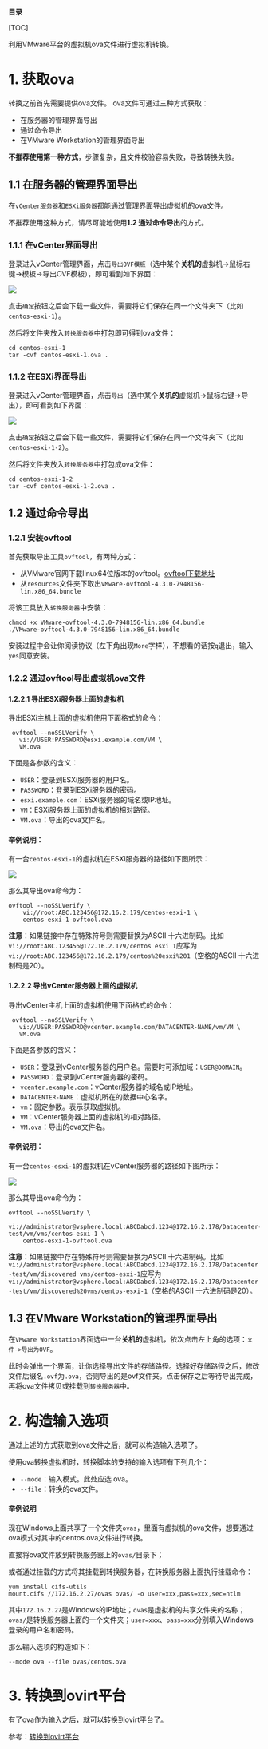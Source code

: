 **目录**

[TOC]

利用VMware平台的虚拟机ova文件进行虚拟机转换。

# 1. 获取ova

转换之前首先需要提供ova文件。
ova文件可通过三种方式获取：

- 在服务器的管理界面导出
- 通过命令导出
- 在VMware Workstation的管理界面导出

**不推荐使用第一种方式**，步骤复杂，且文件校验容易失败，导致转换失败。

## 1.1 在服务器的管理界面导出

在`vCenter服务器`和`ESXi服务器`都能通过管理界面导出虚拟机的ova文件。

不推荐使用这种方式，请尽可能地使用**1.2 通过命令导出**的方式。

### 1.1.1 在vCenter界面导出

登录进入vCenter管理界面，点击`导出OVF模板`（选中某个**关机的**虚拟机->鼠标右键->模板->导出OVF模板），即可看到如下界面：

![](img/vcenter-ovf导出界面.png)

点击`确定`按钮之后会下载一些文件，需要将它们保存在同一个文件夹下（比如`centos-esxi-1`）。

然后将文件夹放入`转换服务器`中打包即可得到ova文件：

```shell
cd centos-esxi-1
tar -cvf centos-esxi-1.ova .
```

### 1.1.2 在ESXi界面导出

登录进入vCenter管理界面，点击`导出`（选中某个**关机的**虚拟机->鼠标右键->导出），即可看到如下界面：

![](img/esxi-ovf导出界面.png)

点击`确定`按钮之后会下载一些文件，需要将它们保存在同一个文件夹下（比如`centos-esxi-1-2`）。

然后将文件夹放入`转换服务器`中打包成ova文件：

```shell
cd centos-esxi-1-2
tar -cvf centos-esxi-1-2.ova .
```

## 1.2 通过命令导出

### 1.2.1 安装ovftool

首先获取导出工具`ovftool`，有两种方式：

- 从VMware官网下载linux64位版本的ovftool。[ovftool下载地址](https://www.vmware.com/support/developer/ovf/)
- 从`resources`文件夹下取出`VMware-ovftool-4.3.0-7948156-lin.x86_64.bundle`

将该工具放入`转换服务器`中安装：

```shell
chmod +x VMware-ovftool-4.3.0-7948156-lin.x86_64.bundle
./VMware-ovftool-4.3.0-7948156-lin.x86_64.bundle
```

安装过程中会让你阅读协议（左下角出现`More`字样），不想看的话按`q`退出，输入`yes`同意安装。

### 1.2.2 通过ovftool导出虚拟机ova文件

#### 1.2.2.1 导出ESXi服务器上面的虚拟机

导出ESXi主机上面的虚拟机使用下面格式的命令：

```shell
 ovftool --noSSLVerify \
   vi://USER:PASSWORD@esxi.example.com/VM \
   VM.ova
```

下面是各参数的含义：

- `USER`：登录到ESXi服务器的用户名。
- `PASSWORD`：登录到ESXi服务器的密码。
- `esxi.example.com`：ESXi服务器的域名或IP地址。
- `VM`：ESXi服务器上面的虚拟机的相对路径。
- `VM.ova`：导出的ova文件名。

#### 举例说明：

有一台`centos-esxi-1`的虚拟机在ESXi服务器的路径如下图所示：

![](img/esxi-ovftool虚拟机定位界面.png)

那么其导出ova命令为：

```
ovftool --noSSLVerify \
	vi://root:ABC.123456@172.16.2.179/centos-esxi-1 \
	centos-esxi-1-ovftool.ova
```

**注意**：如果链接中存在特殊符号则需要替换为ASCII 十六进制码。比如`vi://root:ABC.123456@172.16.2.179/centos esxi 1`应写为`vi://root:ABC.123456@172.16.2.179/centos%20esxi%201`（空格的ASCII 十六进制码是20）。

#### 1.2.2.2 导出vCenter服务器上面的虚拟机

导出vCenter主机上面的虚拟机使用下面格式的命令：

```shell
 ovftool --noSSLVerify \
   vi://USER:PASSWORD@vcenter.example.com/DATACENTER-NAME/vm/VM \
   VM.ova
```

下面是各参数的含义：

- `USER`：登录到vCenter服务器的用户名。需要时可添加域：`USER@DOMAIN`。
- `PASSWORD`：登录到vCenter服务器的密码。
- `vcenter.example.com`：vCenter服务器的域名或IP地址。
- `DATACENTER-NAME`：虚拟机所在的数据中心名字。
- `vm`：固定参数。表示获取虚拟机。
- `VM`：vCenter服务器上面的虚拟机的相对路径。
- `VM.ova`：导出的ova文件名。

#### 举例说明：

有一台`centos-esxi-1`的虚拟机在vCenter服务器的路径如下图所示：

![](img/vcenter-ovftool虚拟机定位界面.png)

那么其导出ova命令为：

```shell
ovftool --noSSLVerify \ 
	vi://administrator@vsphere.local:ABCDabcd.1234@172.16.2.178/Datacenter-test/vm/vms/centos-esxi-1 \
	centos-esxi-1-ovftool.ova
```

**注意**：如果链接中存在特殊符号则需要替换为ASCII 十六进制码。比如`vi://administrator@vsphere.local:ABCDabcd.1234@172.16.2.178/Datacenter-test/vm/discovered vms/centos-esxi-1`应写为`vi://administrator@vsphere.local:ABCDabcd.1234@172.16.2.178/Datacenter-test/vm/discovered%20vms/centos-esxi-1`（空格的ASCII 十六进制码是20）。

## 1.3 在VMware Workstation的管理界面导出

在`VMware Workstation`界面选中一台**关机的**虚拟机，依次点击左上角的选项：`文件->导出为OVF`。

此时会弹出一个界面，让你选择导出文件的存储路径。选择好存储路径之后，修改文件后缀名`.ovf`为`.ova`，否则导出的是ovf文件夹。点击保存之后等待导出完成，再将ova文件拷贝或挂载到`转换服务器`中。

# 2. 构造输入选项

通过上述的方式获取到ova文件之后，就可以构造输入选项了。

使用ova转换虚拟机时，转换脚本的支持的输入选项有下列几个：

- `--mode`：输入模式。此处应选 ova。
- `--file`：转换的ova文件。

#### 举例说明

现在Windows上面共享了一个文件夹`ovas`，里面有虚拟机的ova文件，想要通过ova模式对其中的centos.ova文件进行转换。

直接将ova文件放到转换服务器上的`ovas/`目录下；

或者通过挂载的方式将其挂载到转换服务器，在转换服务器上面执行挂载命令：

```shell
yum install cifs-utils
mount.cifs //172.16.2.27/ovas ovas/ -o user=xxx,pass=xxx,sec=ntlm
```

其中`172.16.2.27`是Windows的IP地址；`ovas`是虚拟机的共享文件夹的名称；`ovas/`是转换服务器上面的一个文件夹；`user=xxx`、`pass=xxx`分别填入Windows登录的用户名和密码。



那么输入选项的构造如下：

```shell
--mode ova --file ovas/centos.ova
```

# 3. 转换到ovirt平台

有了ova作为输入之后，就可以转换到ovirt平台了。

参考：[转换到ovirt平台](转换到ovirt平台.md)